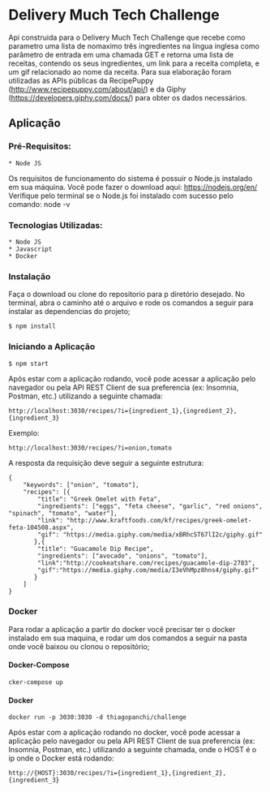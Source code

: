 # Delivery Much Tech Challenge

Api construida para o Delivery Much Tech Challenge que recebe como parametro uma lista de nomaximo três ingredientes na lingua inglesa como parâmetro de entrada em uma chamada GET e retorna uma lista de receitas, contendo os seus ingredientes, um link para a receita completa, e um gif relacionado ao nome da receita. Para sua elaboração foram utilizadas as APIs públicas da RecipePuppy (http://www.recipepuppy.com/about/api/) e da Giphy (https://developers.giphy.com/docs/) para obter os dados necessários.

## Aplicação

### Pré-Requisitos:

```
* Node JS
```

Os requisitos de funcionamento do sistema é possuir o Node.js instalado em sua máquina. Você pode fazer o download aqui: https://nodejs.org/en/ Verifique pelo terminal se o Node.js foi instalado com sucesso pelo comando: node -v

### Tecnologias Utilizadas:

```
* Node JS
* Javascript
* Docker
```

### Instalação

Faça o download ou clone do repositorio para p diretório desejado. No terminal, abra o caminho até o arquivo e rode os comandos a seguir para instalar as dependencias do projeto;

```
$ npm install
```

### Iniciando a Aplicação
```
$ npm start
```


Após estar com a aplicação rodando, você pode acessar a aplicação pelo navegador ou pela API REST Client de sua preferencia (ex: Insomnia, Postman, etc.) utilizando a seguinte chamada:


`http://localhost:3030/recipes/?i={ingredient_1},{ingredient_2},{ingredient_3}`

Exemplo:

`http://localhost:3030/recipes/?i=onion,tomato`


A resposta da requisição deve seguir a seguinte estrutura:

```
{
	"keywords": ["onion", "tomato"],
	"recipes": [{
		"title": "Greek Omelet with Feta",
		"ingredients": ["eggs", "feta cheese", "garlic", "red onions", "spinach", "tomato", "water"],
		"link": "http://www.kraftfoods.com/kf/recipes/greek-omelet-feta-104508.aspx",
		"gif": "https://media.giphy.com/media/xBRhcST67lI2c/giphy.gif"
	   },{
		"title": "Guacamole Dip Recipe",
		"ingredients": ["avocado", "onions", "tomato"],
		"link":"http://cookeatshare.com/recipes/guacamole-dip-2783",
		"gif":"https://media.giphy.com/media/I3eVhMpz8hns4/giphy.gif"
	   }
	]
}
```

### Docker

Para rodar a aplicação a partir do docker você precisar ter o docker instalado em sua maquina, e rodar um dos comandos a seguir na pasta onde você baixou ou clonou o repositório;

#### Docker-Compose
```
cker-compose up
```
#### Docker
```
docker run -p 3030:3030 -d thiagopanchi/challenge
```

Após estar com a aplicação rodando no docker, você pode acessar a aplicação pelo navegador ou pela API REST Client de sua preferencia (ex: Insomnia, Postman, etc.) utilizando a seguinte chamada, onde o HOST é o ip onde o Docker está rodando:


`http://{HOST}:3030/recipes/?i={ingredient_1},{ingredient_2},{ingredient_3}`
